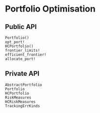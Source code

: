 # Portfolio Optimisation

## Public API

```@docs
Portfolio()
opt_port!
HCPortfolio()
frontier_limits!
efficient_frontier!
allocate_port!
```

## Private API

```@docs
AbstractPortfolio
Portfolio
HCPortfolio
RiskMeasures
HCRiskMeasures
TrackingErrKinds
```
